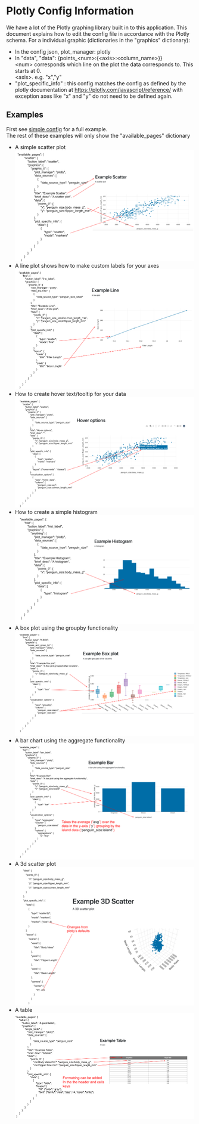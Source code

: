 # Plotly Config Information

We have a lot of the Plotly graphing library built in to this application. This document explains how to edit the
config file in accordance with the Plotly schema. 
For a individual graphic (dictionaries in the "graphics" dictionary):
 - In the config json, plot_manager: plotly 
 - In "data", "data": {points_\<num>:{\<axis>:\<column_name>}}  
 \<num> corresponds which line on the plot the data corresponds to. This starts at 0.   
 \<axis>. e.g. "x","y"
 - "plot_specific_info" : this config matches the config as defined by the plotly 
 documentation at https://plotly.com/javascript/reference/ with exception axes like "x" and "y"
 do not need to be defined again.
 
## Examples
  First see [simple config](config_information/config_example/config_example.md) for a full example.  
  The rest of these examples will only show the "available_pages" dictionary

- A simple scatter plot
![](images/scatter.png)
 - A line plot shows how to make custom labels for your axes
 ![](images/line.png)
 - How to create hover text/tooltip for your data
 ![](images/hover.png)
 - How to create a simple histogram
 ![](images/histogram.png)
 - A box plot using the groupby functionality
 ![](images/box.png)
 - A bar chart using the aggregate functionality
 ![](images/bar.png)
 - A 3d scatter plot
 ![](images/scatter_3d.png)
  - A table
 ![](images/table.png)